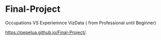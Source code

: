 # Final-Project
Occupations VS Experiemnce VizData ( from Professional until Beginner)

https://pepelua.github.io/Final-Project/.
